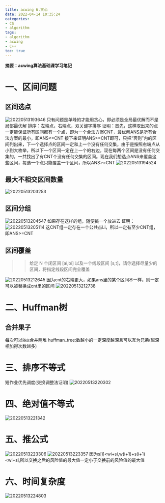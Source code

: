 ```yaml
---
title: acwing 6.贪心
date: 2022-04-14 10:35:24
categories:
- CS
- algorithm
tags:
- algorithm
- acwing
- C++
toc: true
---
```

**摘要：acwing算法基础课学习笔记**
<!-- more -->
# 一、区间问题
## 区间选点
![20220513193646](https://s2.loli.net/2022/05/13/phyjrLaV9xoUtzN.png)
只有问题是单峰的才能用贪心，即必须是全局最优解而不是局部最优解
排序：左端点，右端点，双关键字排序
证明：首先，这样取出来的点一定能保证所有区间都有一个点，即为一个合法方案CNT，最优解ANS是所有合法方案的最小，即ANS<=CNT
接下来证明ANS>=CNT即可，只把“否则”内的区间列出来，下一个选择点的区间一定和上一个没有任何交集，由于是按照右端点从小到大枚举，所以下一个区间一定在上一个的右边。现在每两个区间是没有任何交集的，一共找出了有CNT个没有任何交集的区间。现在我们想选点ANS来覆盖这些区间，每选一个点只能覆盖一个区间，所以ANS>=CNT
![20220513194524](https://s2.loli.net/2022/05/13/gMzOUHBW2lF1f6d.png)
## 最大不相交区间数量
![20220513203253](https://s2.loli.net/2022/05/13/eqGzQHnvOkAu5jV.png)
## 区间分组
![20220513204547](https://s2.loli.net/2022/05/13/rKnXI78JtUCmyHR.png)
如果存在这样的组，随便挑一个放进去
证明：
![20220513205114](https://s2.loli.net/2022/05/13/CiUvqEIhOsog9bX.png)
这CNT组一定存在一个公共点Li，所以一定有至少CNT组，即ANS>=CNT
## 区间覆盖
>>给定 N 个闭区间 [ai,bi] 以及一个线段区间 [s,t]，请你选择尽量少的区间，将指定线段区间完全覆盖

![20220513212645](https://s2.loli.net/2022/05/13/8aCOgHu3BRoiXYb.png)
因为cnt的右端更大，如果ans里的某个区间不一样，则一定可以被替换成cnt里的区间
![20220513212738](https://s2.loli.net/2022/05/13/qUyMrXCNQGgJA2P.png)

# 二、Huffman树
## 合并果子
每次可以`随意`合并两堆
huffman_tree:数越小的一定深度越深且可以互为兄弟(越深相加得次数越多)

# 三、排序不等式
短作业优先调度(交换调整法证明)
![20220513220302](https://s2.loli.net/2022/05/13/ufgvAxOZMtKhDEo.png)

# 四、绝对值不等式
![20220513221342](https://s2.loli.net/2022/05/13/F1oAS8eUT9yjLQ4.png)

# 五、推公式
![20220513223306](https://s2.loli.net/2022/05/13/r82DwMOfjzICANB.png)
![20220513223357](https://s2.loli.net/2022/05/13/aKjlCd9ukcMAqgU.png)
因为s[i]<wi+si,w(i+1)+s(i+1)<wi+si,所以交换之后的风险值的最大值一定小于交换前的风险值的最大值

# 六、时间复杂度
![20220513224803](https://s2.loli.net/2022/05/13/H7ImWhMqEYo8cfO.png)